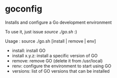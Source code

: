 
# goconfig

Installs and configure a Go development environment

To use it, just issue *source ./go.sh* :)

Usage : source ./go.sh [install | remove | env]

* install: install GO
* install x.y.z: install a specific version of GO
* remove: remove GO (delete it from /usr/local)
* renv: configure the environment to start using GO
* versions: list of GO versions that can be installed
